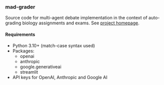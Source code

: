 ### mad-grader

Source code for multi-agent debate implementation in the context of auto-grading biology assignments and exams. See [project homepage](https://anjiewav.notion.site/Implementing-multi-agent-debate-in-an-auto-grading-system-0f70c32560ec4232bd0348a9db357c6c?pvs=4).

#### Requirements

- Python 3.10+ (match-case syntax used)
- Packages:
    - openai
    - anthropic
    - google.generativeai
    - streamlit
- API keys for OpenAI, Anthropic and Google AI